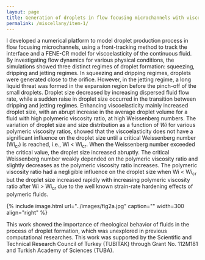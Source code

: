 ```yaml
---
layout: page
title: Generation of droplets in flow focusing microchannels with viscoelastic fluids
permalink: /miscellany/item-1/
---
```


<!-- MathJax -->
<script defer type="text/javascript" id="MathJax-script" src="https://cdn.jsdelivr.net/npm/mathjax@3.1.2/es5/tex-mml-chtml.js"></script>
<script defer src="https://polyfill.io/v3/polyfill.min.js?features=es6"></script>



I developed a numerical platform to model droplet production process in flow focusing microchannels, using a front-tracking method to track the interface and a FENE-CR model for viscoelasticity of the continuous fluid. By investigating flow dynamics for various physical conditions, the simulations showed three distinct regimes of droplet formation: squeezing, dripping and jetting regimes. In squeezing and dripping regimes, droplets were generated close to the orifice. However, in the jetting regime, a long liquid threat was formed in the expansion region before the pinch-off of the small droplets. Droplet size decreased by increasing dispersed fluid flow rate, while a sudden raise in droplet size occurred in the transition between dripping and jetting regimes. Enhancing viscoelasticity mainly increased droplet size, with an abrupt increase in the average droplet volume for a fluid with high polymeric viscosity ratio, at high Weissenberg numbers. The variation of droplet size and size distribution as a function of $Wi$ for various polymeric viscosity ratios, showed that the viscoelasticity does not have a significant influence on the droplet size until a critical Weissenberg number (Wi<sub>cr</sub>) is reached, i.e., Wi < Wi<sub>cr</sub>. When the Weissenberg number exceeded the critical value, the droplet size increased abruptly. The critical Weissenberg number weakly depended on the polymeric viscosity ratio and slightly decreases as the polymeric viscosity ratio increases. The polymeric viscosity ratio had a negligible influence on the droplet size when Wi < Wi<sub>cr</sub> but the droplet size increased rapidly with increasing polymeric viscosity ratio  after Wi > Wi<sub>cr</sub> due to the well known strain-rate hardening effects of polymeric fluids.

{% include image.html url="../images/fig2a.jpg" caption="" width=300 align="right" %}

This work showed the importance of rheological behavior of fluids in the process of droplet formation, which was unexplored in previous computational researches. This work was supported by the Scientific and Technical Research Council of Turkey (TUBITAK) through Grant No. 112M181 and Turkish Academy of Sciences (TUBA).
